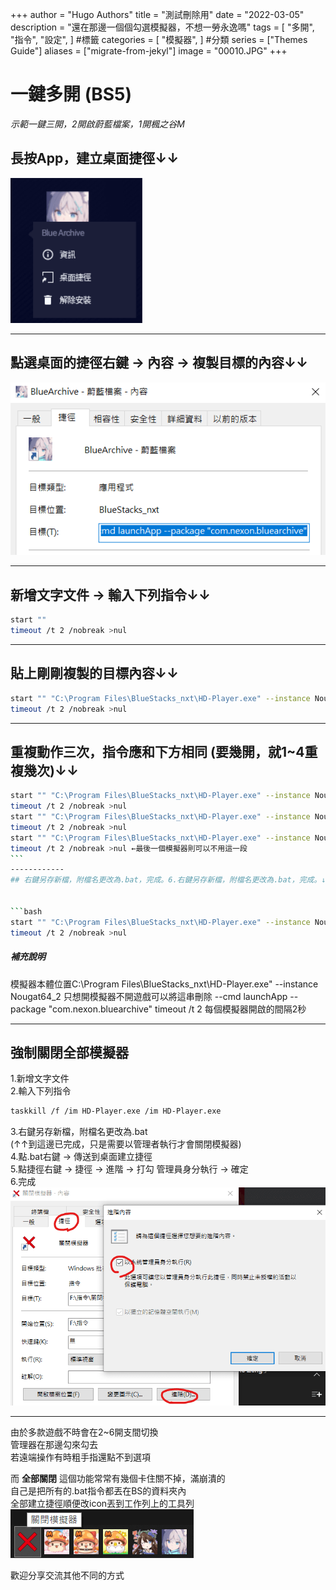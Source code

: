 +++
author = "Hugo Authors"
title = "測試刪除用"
date = "2022-03-05"
description = "還在那邊一個個勾選模擬器，不想一勞永逸嗎"
tags = [
    "多開",
    "指令",
    "設定",
] #標籤
categories = [
    "模擬器",
] #分類
series = ["Themes Guide"]
aliases = ["migrate-from-jekyl"]
image = "00010.JPG"
+++


# 一鍵多開 (BS5)

*示範一鍵三開，2開啟蔚藍檔案，1開楓之谷M*

## 長按App，建立桌面捷徑↓↓
![](00011.PNG)

------------


## 點選桌面的捷徑右鍵 → 內容 → 複製目標的內容↓↓
![](00012.PNG)

------------


## 新增文字文件 → 輸入下列指令↓↓
```bash
start ""
timeout /t 2 /nobreak >nul
```


------------


## 貼上剛剛複製的目標內容↓↓
```bash
start "" "C:\Program Files\BlueStacks_nxt\HD-Player.exe" --instance Nougat64  --cmd launchApp --package "com.nexon.bluearchive"
timeout /t 2 /nobreak >nul
```

------------


## 重複動作三次，指令應和下方相同 (要幾開，就1~4重複幾次)↓↓
```bash
start "" "C:\Program Files\BlueStacks_nxt\HD-Player.exe" --instance Nougat64  --cmd launchApp --package "com.nexon.bluearchive"
timeout /t 2 /nobreak >nul
start "" "C:\Program Files\BlueStacks_nxt\HD-Player.exe" --instance Nougat64_2  --cmd launchApp --package "com.nexon.bluearchive"
timeout /t 2 /nobreak >nul
start "" "C:\Program Files\BlueStacks_nxt\HD-Player.exe" --instance Nougat64_3  --cmd launchApp --package "com.nexon.maplem.global"
timeout /t 2 /nobreak >nul ←最後一個模擬器則可以不用這一段
```　
------------
## 右鍵另存新檔，附檔名更改為.bat，完成。6.右鍵另存新檔，附檔名更改為.bat，完成。↓↓


```bash
start "" "C:\Program Files\BlueStacks_nxt\HD-Player.exe" --instance Nougat64_2  --cmd launchApp --package "com.nexon.bluearchive"
timeout /t 2 /nobreak >nul

```
##### 補充說明
模擬器本體位置C:\Program Files\BlueStacks_nxt\HD-Player.exe" --instance Nougat64_2
只想開模擬器不開遊戲可以將這串刪除  --cmd launchApp --package "com.nexon.bluearchive"
timeout /t 2 每個模擬器開啟的間隔2秒

------------


## 強制關閉全部模擬器
 1.新增文字文件  
 2.輸入下列指令  
 ```bash
 taskkill /f /im HD-Player.exe /im HD-Player.exe
 ```
 3.右鍵另存新檔，附檔名更改為.bat  
 (↑↑到這邊已完成，只是需要以管理者執行才會關閉模擬器)  
 4.點.bat右鍵 → 傳送到桌面建立捷徑  
 5.點捷徑右鍵 → 捷徑 → 進階 → 打勾 管理員身分執行 → 確定  
 6.完成  
![](00013.PNG)

------------


由於多款遊戲不時會在2~6開支間切換  
管理器在那邊勾來勾去  
若遠端操作有時粗手指還點不到選項
    
而 __全部關閉__ 這個功能常常有幾個卡住關不掉，滿崩潰的  
自己是把所有的.bat指令都丟在BS的資料夾內  
全部建立捷徑順便改icon丟到工作列上的工具列  
![](00014.PNG)

歡迎分享交流其他不同的方式
